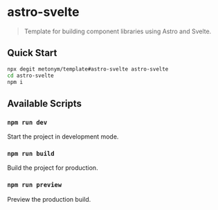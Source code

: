 # astro-svelte

> Template for building component libraries using Astro and Svelte.

## Quick Start

```sh
npx degit metonym/template#astro-svelte astro-svelte
cd astro-svelte
npm i
```

## Available Scripts

### `npm run dev`

Start the project in development mode.

### `npm run build`

Build the project for production.

### `npm run preview`

Preview the production build.
